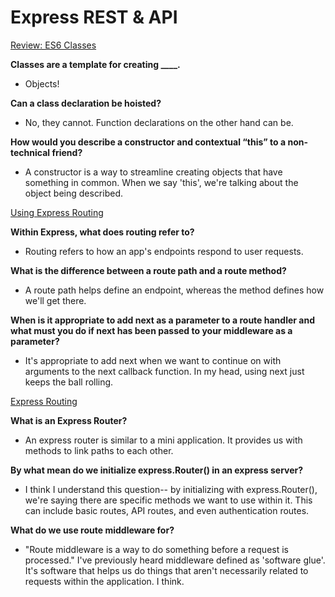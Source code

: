 # Express REST & API

[Review: ES6 Classes](https://developer.mozilla.org/en-US/docs/Web/JavaScript/Reference/Classes)

**Classes are a template for creating ____.**

- Objects!

**Can a class declaration be hoisted?**

- No, they cannot. Function declarations on the other hand can be.

**How would you describe a constructor and contextual “this” to a non-technical friend?**

- A constructor is a way to streamline creating objects that have something in common. When we say 'this', we're talking about the object being described.

[Using Express Routing](https://expressjs.com/en/guide/routing.html)

**Within Express, what does routing refer to?**

- Routing refers to how an app's endpoints respond to user requests.

**What is the difference between a route path and a route method?**

- A route path helps define an endpoint, whereas the method defines how we'll get there.

**When is it appropriate to add next as a parameter to a route handler and what must you do if next has been passed to your middleware as a parameter?**

- It's appropriate to add next when we want to continue on with arguments to the next callback function. In my head, using next just keeps the ball rolling.

[Express Routing](https://scotch.io/tutorials/learn-to-use-the-new-router-in-expressjs-4)

**What is an Express Router?**

- An express router is similar to a mini application. It provides us with methods to link paths to each other.

**By what mean do we initialize express.Router() in an express server?**

- I think I understand this question-- by initializing with express.Router(), we're saying there are specific methods we want to use within it. This can include basic routes, API routes, and even authentication routes.

**What do we use route middleware for?**

- "Route middleware is a way to do something before a request is processed." I've previously heard middleware defined as 'software glue'. It's software that helps us do things that aren't necessarily related to requests within the application. I think.

